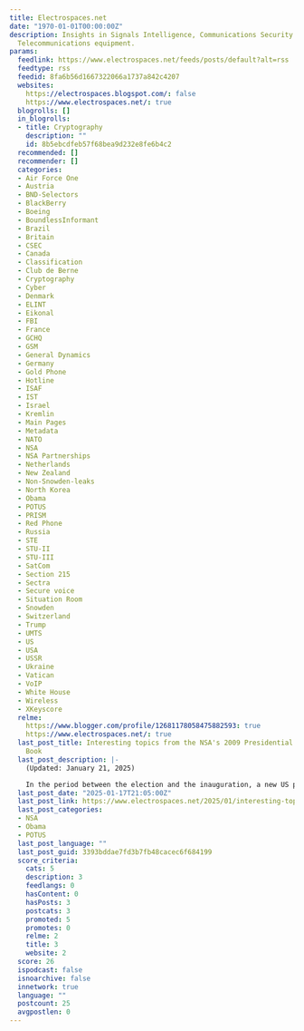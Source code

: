 ```yaml
---
title: Electrospaces.net
date: "1970-01-01T00:00:00Z"
description: Insights in Signals Intelligence, Communications Security and Top Level
  Telecommunications equipment.
params:
  feedlink: https://www.electrospaces.net/feeds/posts/default?alt=rss
  feedtype: rss
  feedid: 8fa6b56d1667322066a1737a842c4207
  websites:
    https://electrospaces.blogspot.com/: false
    https://www.electrospaces.net/: true
  blogrolls: []
  in_blogrolls:
  - title: Cryptography
    description: ""
    id: 8b5ebcdfeb57f68bea9d232e8fe6b4c2
  recommended: []
  recommender: []
  categories:
  - Air Force One
  - Austria
  - BND-Selectors
  - BlackBerry
  - Boeing
  - BoundlessInformant
  - Brazil
  - Britain
  - CSEC
  - Canada
  - Classification
  - Club de Berne
  - Cryptography
  - Cyber
  - Denmark
  - ELINT
  - Eikonal
  - FBI
  - France
  - GCHQ
  - GSM
  - General Dynamics
  - Germany
  - Gold Phone
  - Hotline
  - ISAF
  - IST
  - Israel
  - Kremlin
  - Main Pages
  - Metadata
  - NATO
  - NSA
  - NSA Partnerships
  - Netherlands
  - New Zealand
  - Non-Snowden-leaks
  - North Korea
  - Obama
  - POTUS
  - PRISM
  - Red Phone
  - Russia
  - STE
  - STU-II
  - STU-III
  - SatCom
  - Section 215
  - Sectra
  - Secure voice
  - Situation Room
  - Snowden
  - Switzerland
  - Trump
  - UMTS
  - US
  - USA
  - USSR
  - Ukraine
  - Vatican
  - VoIP
  - White House
  - Wireless
  - XKeyscore
  relme:
    https://www.blogger.com/profile/12681178058475882593: true
    https://www.electrospaces.net/: true
  last_post_title: Interesting topics from the NSA's 2009 Presidential Transition
    Book
  last_post_description: |-
    (Updated: January 21, 2025)

    In the period between the election and the inauguration, a new US president prepares to take over the administration and gets briefed by numerous officials and agencies,
  last_post_date: "2025-01-17T21:05:00Z"
  last_post_link: https://www.electrospaces.net/2025/01/interesting-topics-from-nsas-2009.html
  last_post_categories:
  - NSA
  - Obama
  - POTUS
  last_post_language: ""
  last_post_guid: 3393bddae7fd3b7fb48cacec6f684199
  score_criteria:
    cats: 5
    description: 3
    feedlangs: 0
    hasContent: 0
    hasPosts: 3
    postcats: 3
    promoted: 5
    promotes: 0
    relme: 2
    title: 3
    website: 2
  score: 26
  ispodcast: false
  isnoarchive: false
  innetwork: true
  language: ""
  postcount: 25
  avgpostlen: 0
---
```

